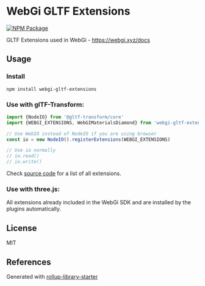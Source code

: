 # WebGi GLTF Extensions

[![NPM Package](https://img.shields.io/npm/v/webgi-gltf-extensions.svg)](https://www.npmjs.com/package/webgi-gltf-extensions)

GLTF Extensions used in WebGi - https://webgi.xyz/docs

## Usage

### Install

```
npm install webgi-gltf-extensions
```

### Use with glTF-Transform:
```typescript
import {NodeIO} from '@gltf-transform/core'
import {WEBGI_EXTENSIONS, WebGIMaterialsDiamond} from 'webgi-gltf-extensions'

// Use WebIO instead of NodeIO if you are using browser
const io = new NodeIO().registerExtensions(WEBGI_EXTENSIONS)

// Use io normally
// io.read()
// io.write()

```

Check [source code](./src/gltf-transform/index.ts) for a list of all extensions.


### Use with three.js:
All extensions already included in the WebGi SDK and are installed by the plugins automatically. 

## License
MIT

## References
Generated with [rollup-library-starter](https://github.com/repalash/rollup-library-starter)
